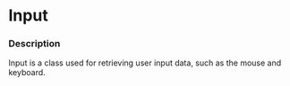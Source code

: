 # Input
### Description
Input is a class used for retrieving user input data, such as the mouse and keyboard.
